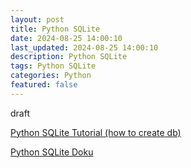 ```yaml
---
layout: post
title: Python SQLite  
date: 2024-08-25 14:00:10
last_updated: 2024-08-25 14:00:10
description: Python SQLite 
tags: Python SQLite
categories: Python
featured: false
---
```


draft

[Python SQLite Tutorial (how to create db)]: https://www.sqlitetutorial.net/sqlite-python/ "https://www.sqlitetutorial.net/sqlite-python/"
[Python SQLite Tutorial (how to create db)]

[Python SQLite Doku]: https://docs.python.org/3/library/sqlite3.html "https://docs.python.org/3/library/sqlite3.html"
[Python SQLite Doku]
